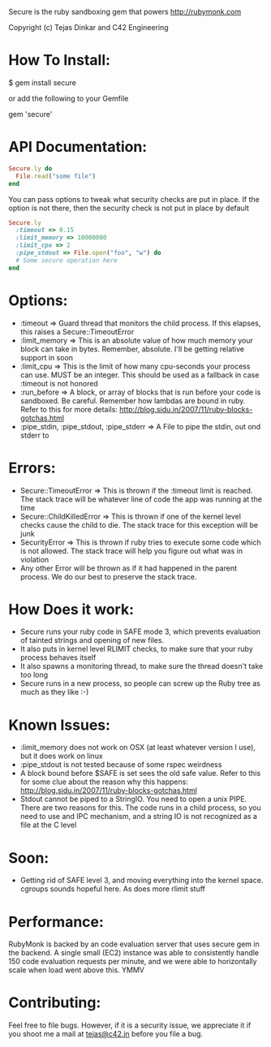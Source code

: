 Secure is the ruby sandboxing gem that powers http://rubymonk.com

Copyright (c) Tejas Dinkar and C42 Engineering

How To Install:
===============
$ gem install secure

or add the following to your Gemfile

gem 'secure'

API Documentation:
==================
```ruby
Secure.ly do
  File.read("some file")
end
```

You can pass options to tweak what security checks are put in place. If the option is not there, then the security check is not put in place by default

```ruby
Secure.ly
  :timeout => 0.15
  :limit_memory => 10000000
  :limit_cpu => 2
  :pipe_stdout => File.open("foo", "w") do
  # Some secure operation here
end
```

Options:
========
* :timeout => Guard thread that monitors the child process. If this elapses, this raises a Secure::TimeoutError
* :limit_memory => This is an absolute value of how much memory your block can take in bytes. Remember, absolute. I'll be getting relative support in soon
* :limit_cpu => This is the limit of how many cpu-seconds your process can use. MUST be an integer. This should be used as a fallback in case :timeout is not honored
* :run_before => A block, or array of blocks that is run before your code is sandboxed. Be careful. Remember how lambdas are bound in ruby. Refer to this for more details: http://blog.sidu.in/2007/11/ruby-blocks-gotchas.html
* :pipe_stdin, :pipe_stdout, :pipe_stderr => A File to pipe the stdin, out ond stderr to

Errors:
=======
* Secure::TimeoutError => This is thrown if the :timeout limit is reached. The stack trace will be whatever line of code the app was running at the time
* Secure::ChildKilledError => This is thrown if one of the kernel level checks cause the child to die. The stack trace for this exception will be junk
* SecurityError => This is thrown if ruby tries to execute some code which is not allowed. The stack trace will help you figure out what was in violation
* Any other Error will be thrown as if it had happened in the parent process. We do our best to preserve the stack trace.

How Does it work:
=================

* Secure runs your ruby code in SAFE mode 3, which prevents evaluation of tainted strings and opening of new files.
* It also puts in kernel level RLIMIT checks, to make sure that your ruby process behaves itself
* It also spawns a monitoring thread, to make sure the thread doesn't take too long
* Secure runs in a new process, so people can screw up the Ruby tree as much as they like :-)

Known Issues:
=============
* :limit_memory does not work on OSX (at least whatever version I use), but it does work on linux
* :pipe_stdout is not tested because of some rspec weirdness
* A block bound before $SAFE is set sees the old safe value. Refer to this for some clue about the reason why this happens: http://blog.sidu.in/2007/11/ruby-blocks-gotchas.html
* Stdout cannot be piped to a StringIO. You need to open a unix PIPE. There are two reasons for this. The code runs in a child process, so you need to use and IPC mechanism, and a string IO is not recognized as a file at the C level

Soon:
=====
* Getting rid of SAFE level 3, and moving everything into the kernel space. cgroups sounds hopeful here. As does more rlimit stuff

Performance:
============
RubyMonk is backed by an code evaluation server that uses secure gem in the backend. A single small (EC2) instance was able to consistently handle 150 code evaluation requests per minute, and we were able to horizontally scale when load went above this. YMMV

Contributing:
=============
Feel free to file bugs. However, if it is a security issue, we appreciate it if you shoot me a mail at tejas@c42.in before you file a bug.
